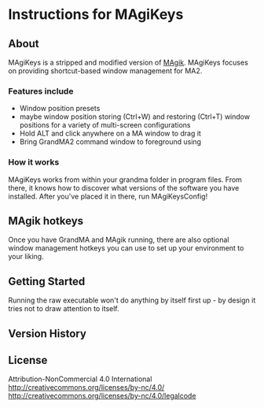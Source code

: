 # Instructions for MAgiKeys

## About

MAgiKeys is a stripped and modified version of [MAgik](https://github.com/comebacktomorrow/MAgik).
MAgiKeys focuses on providing shortcut-based window management for MA2.

### Features include

* Window position presets 
* maybe window position storing (Ctrl+W) and restoring (Ctrl+T) window positions for a variety of multi-screen configurations
* Hold ALT and click anywhere on a MA window to drag it
* Bring GrandMA2 command window to foreground using <something>

### How it works

MAgiKeys works from within your grandma folder in program files. From there, it knows how to discover what versions of the software you have installed.
After you've placed it in there, run MAgiKeysConfig!

## MAgik hotkeys

Once you have GrandMA and MAgik running, there are also optional window management hotkeys you can use to set up your environment to your liking. 

## Getting Started

Running the raw executable won't do anything by itself first up - by design it tries not to draw attention to itself.

## Version History



## License

Attribution-NonCommercial 4.0 International
http://creativecommons.org/licenses/by-nc/4.0/
http://creativecommons.org/licenses/by-nc/4.0/legalcode
